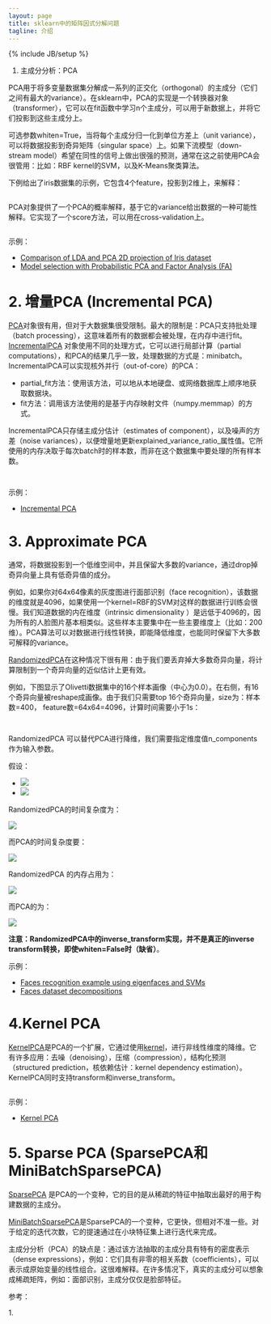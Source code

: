```yaml
---
layout: page
title: sklearn中的矩阵因式分解问题 
tagline: 介绍
---
```

{% include JB/setup %}

1. 主成分分析：PCA

PCA用于将多变量数据集分解成一系列的正交化（orthogonal）的主成分（它们之间有最大的variance）。在sklearn中，PCA的实现是一个转换器对象（transformer），它可以在fit函数中学习n个主成分，可以用于新数据上，并将它们投影到这些主成分上。


可选参数whiten=True，当将每个主成分归一化到单位方差上（unit variance），可以将数据投影到奇异矩阵（singular space）上。如果下流模型（down-stream model）希望在同性的信号上做出很强的预测，通常在这之前使用PCA会很管用：比如：RBF kernel的SVM，以及K-Means聚类算法。

下例给出了iris数据集的示例，它包含4个feature，投影到2维上，来解释：

<figure>
	<a href="http://scikit-learn.org/stable/_images/plot_pca_vs_lda_0011.png"><img src="http://scikit-learn.org/stable/_images/plot_pca_vs_lda_0011.png" alt=""></a>
</figure>

PCA对象提供了一个PCA的概率解释，基于它的variance给出数据的一种可能性解释。它实现了一个score方法，可以用在cross-validation上。

<figure>
	<a href="http://scikit-learn.org/stable/_images/plot_pca_vs_fa_model_selection_0011.png"><img src="http://scikit-learn.org/stable/_images/plot_pca_vs_fa_model_selection_0011.png" alt=""></a>
</figure>

示例：

- [Comparison of LDA and PCA 2D projection of Iris dataset](http://scikit-learn.org/stable/auto_examples/decomposition/plot_pca_vs_lda.html#example-decomposition-plot-pca-vs-lda-py)
- [Model selection with Probabilistic PCA and Factor Analysis (FA)](http://scikit-learn.org/stable/auto_examples/decomposition/plot_pca_vs_fa_model_selection.html#example-decomposition-plot-pca-vs-fa-model-selection-py)

# 2. 增量PCA (Incremental PCA)

[PCA](http://scikit-learn.org/stable/modules/generated/sklearn.decomposition.PCA.html#sklearn.decomposition.PCA)对象很有用，但对于大数据集很受限制。最大的限制是：PCA只支持批处理（batch processing），这意味着所有的数据都会被处理，在内存中进行fit。[IncrementalPCA](http://scikit-learn.org/stable/modules/generated/sklearn.decomposition.IncrementalPCA.html#sklearn.decomposition.IncrementalPCA) 对象使用不同的处理方式，它可以进行局部计算（partial computations），和PCA的结果几乎一致，处理数据的方式是：minibatch。IncrementalPCA可以实现核外并行（out-of-core）的PCA：

- partial_fit方法：使用该方法，可以地从本地硬盘、或网络数据库上顺序地获取数据块。
- fit方法：调用该方法使用的是基于内存映射文件（numpy.memmap）的方式。

IncrementalPCA只存储主成分估计（estimates of component），以及噪声的方差（noise variances），以便增量地更新explained_variance_ratio_属性值。它所使用的内存决取于每次batch时的样本数，而非在这个数据集中要处理的所有样本数。

<figure>
	<a href="http://scikit-learn.org/stable/_images/plot_incremental_pca_0011.png"><img src="http://scikit-learn.org/stable/_images/plot_incremental_pca_0011.png" alt=""></a>
</figure>

<figure>
	<a href="http://scikit-learn.org/stable/_images/plot_incremental_pca_0021.png"><img src="http://scikit-learn.org/stable/_images/plot_incremental_pca_0021.png" alt=""></a>
</figure>

示例：

- [Incremental PCA](http://scikit-learn.org/stable/auto_examples/decomposition/plot_incremental_pca.html#example-decomposition-plot-incremental-pca-py)

# 3. Approximate PCA

通常，将数据投影到一个低维空间中，并且保留大多数的variance，通过drop掉奇异向量上具有低奇异值的成分。

例如，如果你对64x64像素的灰度图进行面部识别（face recognition），该数据的维度就是4096，如果使用一个kernel=RBF的SVM对这样的数据进行训练会很慢。我们知道数据的内在维度（intrinsic dimensionality ）是远低于4096的，因为所有的人脸图片基本相类似。这些样本主要集中在一些主要维度上（比如：200维）。PCA算法可以对数据进行线性转换，即能降低维度，也能同时保留下大多数可解释的variance。

[RandomizedPCA](http://scikit-learn.org/stable/modules/generated/sklearn.decomposition.RandomizedPCA.html#sklearn.decomposition.RandomizedPCA)在这种情况下很有用：由于我们要丢弃掉大多数奇异向量，将计算限制到一个奇异向量的近似估计上更有效。

例如，下图显示了Olivetti数据集中的16个样本画像（中心为0.0）。在右侧，有16个奇异向量被reshape成画像。由于我们只需要top 16个奇异向量，size为：样本数=400， feature数=64x64=4096，计算时间需要小于1s：

<figure>
	<a href="http://scikit-learn.org/stable/_images/plot_faces_decomposition_0011.png"><img src="http://scikit-learn.org/stable/_images/plot_faces_decomposition_0011.png" alt=""></a>
</figure>

<figure>
	<a href="http://scikit-learn.org/stable/_images/plot_faces_decomposition_0021.png"><img src="http://scikit-learn.org/stable/_images/plot_faces_decomposition_0021.png" alt=""></a>
</figure>

RandomizedPCA 可以替代PCA进行降维，我们需要指定维度值n_components作为输入参数。

假设：

- <img src="http://www.forkosh.com/mathtex.cgi?n_{max} = max(n_{samples}, n_{features})">
- <img src="http://www.forkosh.com/mathtex.cgi?n_{min} = min(n_{samples}, n_{features})">

RandomizedPCA的时间复杂度为：

<img src="http://www.forkosh.com/mathtex.cgi?O(n_{max}^2 \cdot n_{components})">

而PCA的时间复杂度要：

<img src="http://www.forkosh.com/mathtex.cgi? O(n_{max}^2 \cdot n_{min})">

RandomizedPCA 的内存占用为：

<img src="http://www.forkosh.com/mathtex.cgi? 2 \cdot n_{max} \cdot n_{components}">

而PCA的为：

<img src="http://www.forkosh.com/mathtex.cgi?  n_{max}
\cdot n_{min}">

**注意：RandomizedPCA中的inverse_transform实现，并不是真正的inverse transform转换，即使whiten=False时（缺省）**。

示例：

- [Faces recognition example using eigenfaces and SVMs](http://scikit-learn.org/stable/auto_examples/applications/face_recognition.html#example-applications-face-recognition-py)
- [Faces dataset decompositions](http://scikit-learn.org/stable/auto_examples/decomposition/plot_faces_decomposition.html#example-decomposition-plot-faces-decomposition-py)

# 4.Kernel PCA

[KernelPCA](http://scikit-learn.org/stable/modules/generated/sklearn.decomposition.KernelPCA.html#sklearn.decomposition.KernelPCA)是PCA的一个扩展，它通过使用[kernel](http://scikit-learn.org/stable/modules/metrics.html#metrics)，进行非线性维度的降维。它有许多应用：去噪（denoising），压缩（compression），结构化预测（structured prediction，核依赖估计：kernel dependency estimation）。KernelPCA同时支持transform和inverse_transform。

<figure>
	<a href="http://scikit-learn.org/stable/_images/plot_kernel_pca_0011.png"><img src="http://scikit-learn.org/stable/_images/plot_kernel_pca_0011.png" alt=""></a>
</figure>

示例：

- [Kernel PCA](http://scikit-learn.org/stable/auto_examples/decomposition/plot_kernel_pca.html#example-decomposition-plot-kernel-pca-py)

# 5. Sparse PCA (SparsePCA和MiniBatchSparsePCA)

[SparsePCA](http://scikit-learn.org/stable/modules/generated/sklearn.decomposition.SparsePCA.html#sklearn.decomposition.SparsePCA) 是PCA的一个变种，它的目的是从稀疏的特征中抽取出最好的用于构建数据的主成分。

[MiniBatchSparsePCA](http://scikit-learn.org/stable/modules/generated/sklearn.decomposition.MiniBatchSparsePCA.html#sklearn.decomposition.MiniBatchSparsePCA)是SparsePCA的一个变种，它更快，但相对不准一些。对于给定的迭代次数，它的提速通过在小块特征集上进行迭代来完成。

主成分分析（PCA）的缺点是：通过该方法抽取的主成分具有特有的密度表示（dense expressions），例如：它们具有非零的相关系数（coefficients），可以表示成原始变量的线性组合。这很难解释。在许多情况下，真实的主成分可以想象成稀疏矩阵，例如：面部识别，主成分仅仅是脸部特征。






参考：

1.[](http://scikit-learn.org/stable/auto_examples/svm/plot_separating_hyperplane_unbalanced.html)
